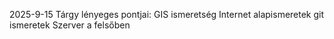 2025-9-15
                                                                                                                                                                                                                        Tárgy lényeges pontjai:
GIS ismeretség
Internet alapismeretek
git ismeretek
Szerver a felsőben
